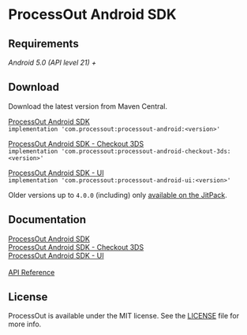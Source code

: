 # ProcessOut Android SDK

## Requirements

*Android 5.0 (API level 21) +*

## Download

Download the latest version from Maven Central.

[ProcessOut Android SDK](https://central.sonatype.com/artifact/com.processout/processout-android)\
`implementation 'com.processout:processout-android:<version>'`

[ProcessOut Android SDK - Checkout 3DS](https://central.sonatype.com/artifact/com.processout/processout-android-checkout-3ds)\
`implementation 'com.processout:processout-android-checkout-3ds:<version>'`

[ProcessOut Android SDK - UI](https://central.sonatype.com/artifact/com.processout/processout-android-ui)\
`implementation 'com.processout:processout-android-ui:<version>'`

Older versions up to `4.0.0` (including) only [available on the JitPack](https://jitpack.io/#processout/processout-android).

## Documentation

[ProcessOut Android SDK](sdk/documentation/ProcessOut.md)\
[ProcessOut Android SDK - Checkout 3DS](checkout-3ds/documentation/ProcessOutCheckout3DS.md)\
[ProcessOut Android SDK - UI](ui/documentation/ProcessOutUI.md)\
\
[API Reference](https://processout.github.io/processout-android/)

## License

ProcessOut is available under the MIT license. See the [LICENSE](LICENSE) file for more info.
